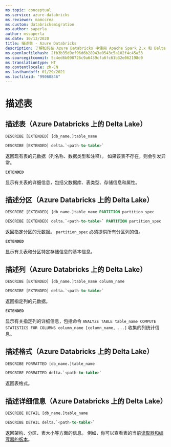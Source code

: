 ```yaml
---
ms.topic: conceptual
ms.service: azure-databricks
ms.reviewer: mamccrea
ms.custom: databricksmigration
ms.author: saperla
author: mssaperla
ms.date: 10/13/2020
title: 描述表 - Azure Databricks
description: 了解如何在 Azure Databricks 中使用 Apache Spark 2.x 和 Delta Lake SQL 语言的 DESCRIBE TABLE 语法。
ms.openlocfilehash: 2fb3b35d9ef96d6b28943a0543c5a102f4c45a53
ms.sourcegitcommit: 5c4ed6b098726c9a6439cfa6fc61b32e062198d0
ms.translationtype: HT
ms.contentlocale: zh-CN
ms.lasthandoff: 01/29/2021
ms.locfileid: "99060846"
---
```

# <a name="describe-table"></a>描述表

## <a name="describe-table-delta-lake-on-azure-databricks"></a>描述表（Azure Databricks 上的 Delta Lake）

```sql
DESCRIBE [EXTENDED] [db_name.]table_name

DESCRIBE [EXTENDED] delta.`<path-to-table>`
```

返回现有表的元数据（列名称、数据类型和注释）。 如果该表不存在，则会引发异常。

**``EXTENDED``**

显示有关表的详细信息，包括父数据库、表类型、存储信息和属性。

## <a name="describe-partition-delta-lake-on-azure-databricks"></a>描述分区（Azure Databricks 上的 Delta Lake）

```sql
DESCRIBE [EXTENDED] [db_name.]table_name PARTITION partition_spec

DESCRIBE [EXTENDED] delta.`<path-to-table>` PARTITION partition_spec
```

返回指定分区的元数据。 ``partition_spec`` 必须提供所有分区列的值。

**``EXTENDED``**

显示有关表和分区特定存储信息的基本信息。

## <a name="describe-columns-delta-lake-on-azure-databricks"></a>描述列（Azure Databricks 上的 Delta Lake）

```sql
DESCRIBE [EXTENDED] [db_name.]table_name column_name

DESCRIBE [EXTENDED] delta.`<path-to-table>`
```

返回指定列的元数据。

**``EXTENDED``**

显示有关指定列的详细信息，包括命令 ``ANALYZE TABLE table_name COMPUTE STATISTICS FOR COLUMNS column_name [column_name, ...]`` 收集的列统计信息。

## <a name="describe-formatted-delta-lake-on-azure-databricks"></a>描述格式（Azure Databricks 上的 Delta Lake）

```sql
DESCRIBE FORMATTED [db_name.]table_name

DESCRIBE FORMATTED delta.`<path-to-table>`
```

返回表格式。

## <a name="describe-detail-delta-lake-on-azure-databricks"></a><a id="describe-detail"> </a><a id="describe-detail-delta-lake-on-azure-databricks"> </a>描述详细信息（Azure Databricks 上的 Delta Lake）

```sql
DESCRIBE DETAIL [db_name.]table_name

DESCRIBE DETAIL delta.`<path-to-table>`
```

返回架构、分区、表大小等方面的信息。 例如，你可以查看表的当前[读取器和编写器的版本](../../../../delta/versioning.md#table-version)。